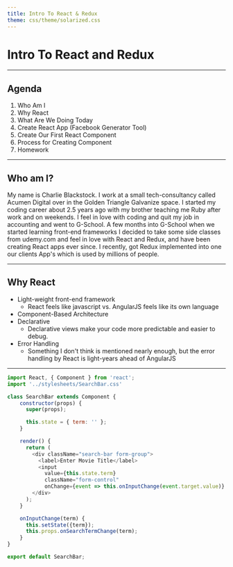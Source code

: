 ```yaml
---
title: Intro To React & Redux
theme: css/theme/solarized.css
---
```


# Intro To React and Redux

---

## Agenda

1. Who Am I
1. Why React
1. What Are We Doing Today
1. Create React App (Facebook Generator Tool)
1. Create Our First React Component
1. Process for Creating Component
1. Homework

---

## Who am I?

My name is Charlie Blackstock.  I work at a small tech-consultancy called Acumen Digital over in the Golden Triangle Galvanize space.  I started my coding career about 2.5 years ago with my brother teaching me Ruby after work and on weekends.  I feel in love with coding and quit my job in accounting and went to G-School.  A few months into G-School when we started learning front-end frameworks I decided to take some side classes from udemy.com and feel in love with React and Redux, and have been creating React apps ever since.  I recently, got Redux implemented into one our clients App's which is used by millions of people.

---

## Why React

* Light-weight front-end framework
  * React feels like javascript vs. AngularJS feels like its own language
* Component-Based Architecture
* Declarative
  * Declarative views make your code more predictable and easier to debug.
* Error Handling
  * Something I don't think is mentioned nearly enough, but the error handling by React is light-years ahead of AngularJS

---

```javascript
import React, { Component } from 'react';
import '../stylesheets/SearchBar.css'

class SearchBar extends Component {
    constructor(props) {
      super(props);

      this.state = { term: '' };
    }

    render() {
      return (
        <div className="search-bar form-group">
          <label>Enter Movie Title</label>
          <input
            value={this.state.term}
            className="form-control"
            onChange={event => this.onInputChange(event.target.value)} />
        </div>
      );
    }

    onInputChange(term) {
      this.setState({term});
      this.props.onSearchTermChange(term);
    }
}

export default SearchBar;
```
